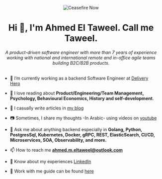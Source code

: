 <p align="center">
  <img src="https://badge.techforpalestine.org/default" alt="Ceasefire Now">
</p>
<h1 align="center">Hi 👋, I'm Ahmed El Taweel. Call me Taweel.</h1>
<h6 align="center">A product-driven software engineer with more than 7 years of experience working with national and international remote and in-office agile teams building B2C/B2B products.</h6>

- 🔭 I’m currently working as a backend Software Engineer at [Delivery Hero](https://github.com/deliveryhero/)

- 🌱 I love reading about **Product/Engineering/Team Management, Psychology, Behavioural Economics, History and self-development**.

- 📝 I casually write articles in [my blog](https://ahmedeltaweel.hashnode.dev/)

- 📷 Sometimes, I share my thoughts -In Arabic- using videos on [youtube](https://www.youtube.com/c/ahmedeltaweel2)

- 💬 Ask me about anything backend especially in **Golang, Python, PostgresSql, Kubernetes, Docker, gRPC, REST, ElasticSearch, CI/CD, Microservices, SOA, Observability, and more.**

- 📫 How to reach me **ahmed.m.eltaweel@outlook.com**

- 📄 Know about my experiences [LinkedIn](https://www.linkedin.com/in/ahmedeltaweel/)

- 🤝 Work with me guide can be found [here](https://github.com/ahmedeltaweel/work-with-me-guide)
